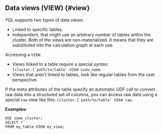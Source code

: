 ## Data views (VIEW) {#view}

YQL supports two types of data views:

* Linked to specific tables.
* Independent, that might use an arbitrary number of tables within the cluster.
Both of the views are non-materialized. It means that they are substituted into the calculation graph at each use.

Accessing a `VIEW`:

* Views linked to a table require a special syntax: ```[cluster.]`path/to/table` VIEW view_name```.
* Views that aren't linked to tables, look like regular tables from the user perspective.

If the meta attributes of the table specify an automatic UDF call to convert raw data into a structured set of columns, you can access raw data using a special `raw` view like this: ```[cluster.]`path/to/table` VIEW raw```.

**Examples:**

```yql
USE some_cluster;
SELECT *
FROM my_table VIEW my_view;
```

